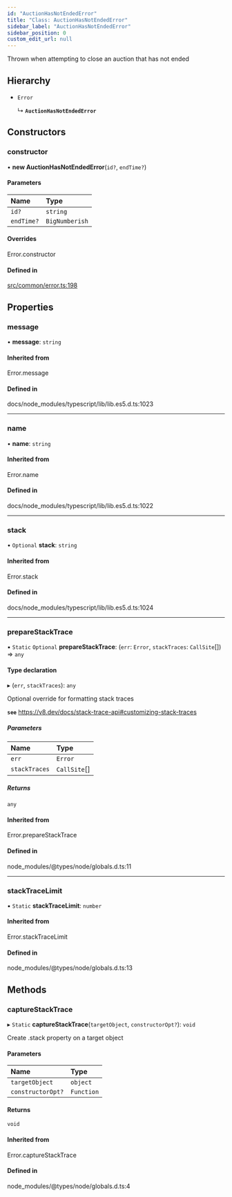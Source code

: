 ```yaml
---
id: "AuctionHasNotEndedError"
title: "Class: AuctionHasNotEndedError"
sidebar_label: "AuctionHasNotEndedError"
sidebar_position: 0
custom_edit_url: null
---
```


Thrown when attempting to close an auction that has not ended

## Hierarchy

- `Error`

  ↳ **`AuctionHasNotEndedError`**

## Constructors

### constructor

• **new AuctionHasNotEndedError**(`id?`, `endTime?`)

#### Parameters

| Name | Type |
| :------ | :------ |
| `id?` | `string` |
| `endTime?` | `BigNumberish` |

#### Overrides

Error.constructor

#### Defined in

[src/common/error.ts:198](https://github.com/PrasoonPratham/nftlabs-sdk-ts/blob/ff1ad69/src/common/error.ts#L198)

## Properties

### message

• **message**: `string`

#### Inherited from

Error.message

#### Defined in

docs/node_modules/typescript/lib/lib.es5.d.ts:1023

___

### name

• **name**: `string`

#### Inherited from

Error.name

#### Defined in

docs/node_modules/typescript/lib/lib.es5.d.ts:1022

___

### stack

• `Optional` **stack**: `string`

#### Inherited from

Error.stack

#### Defined in

docs/node_modules/typescript/lib/lib.es5.d.ts:1024

___

### prepareStackTrace

▪ `Static` `Optional` **prepareStackTrace**: (`err`: `Error`, `stackTraces`: `CallSite`[]) => `any`

#### Type declaration

▸ (`err`, `stackTraces`): `any`

Optional override for formatting stack traces

**`see`** https://v8.dev/docs/stack-trace-api#customizing-stack-traces

##### Parameters

| Name | Type |
| :------ | :------ |
| `err` | `Error` |
| `stackTraces` | `CallSite`[] |

##### Returns

`any`

#### Inherited from

Error.prepareStackTrace

#### Defined in

node_modules/@types/node/globals.d.ts:11

___

### stackTraceLimit

▪ `Static` **stackTraceLimit**: `number`

#### Inherited from

Error.stackTraceLimit

#### Defined in

node_modules/@types/node/globals.d.ts:13

## Methods

### captureStackTrace

▸ `Static` **captureStackTrace**(`targetObject`, `constructorOpt?`): `void`

Create .stack property on a target object

#### Parameters

| Name | Type |
| :------ | :------ |
| `targetObject` | `object` |
| `constructorOpt?` | `Function` |

#### Returns

`void`

#### Inherited from

Error.captureStackTrace

#### Defined in

node_modules/@types/node/globals.d.ts:4
